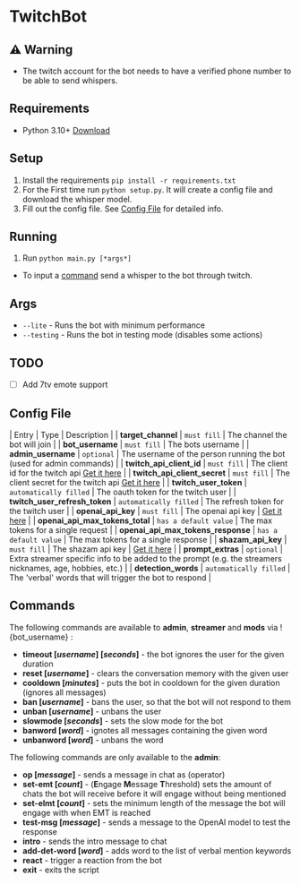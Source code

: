 # TwitchBot

## :warning: Warning
- The twitch account for the bot needs to have a verified phone number to be able to send whispers.

## Requirements
- Python 3.10+ [Download](https://www.python.org/downloads/)

## Setup
1. Install the requirements `pip install -r requirements.txt`
2. For the First time run `python setup.py`. It will create a config file and download the whisper model.
3. Fill out the config file. See [Config File](#config-file) for detailed info.

## Running
1. Run `python main.py [*args*]`
- To input a [command](#commands) send a whisper to the bot through twitch.

## Args
- `--lite` - Runs the bot with minimum performance
- `--testing` - Runs the bot in testing mode (disables some actions)

## TODO
- [ ] Add 7tv emote support

## Config File
| Entry | Type | Description |
| **target_channel** | `must fill` | The channel the bot will join |
| **bot_username** | `must fill` | The bots username |
| **admin_username** | `optional` | The username of the person running the bot (used for admin commands) |
| **twitch_api_client_id** | `must fill` | The client id for the twitch api [Get it here](https://dev.twitch.tv/console/apps) |
| **twitch_api_client_secret** | `must fill` | The client secret for the twitch api [Get it here](https://dev.twitch.tv/console/apps) |
| **twitch_user_token** | `automatically filled` | The oauth token for the twitch user |
| **twitch_user_refresh_token** | `automatically filled` | The refresh token for the twitch user |
| **openai_api_key** | `must fill` | The openai api key | [Get it here](https://platform.openai.com/account/api-keys) |
| **openai_api_max_tokens_total** | `has a default value` | The max tokens for a single request |
| **openai_api_max_tokens_response** | `has a default value` | The max tokens for a single response |
| **shazam_api_key** | `must fill` | The shazam api key | [Get it here](https://rapidapi.com/apidojo/api/shazam) |
| **prompt_extras** | `optional` | Extra streamer specific info to be added to the prompt (e.g. the streamers nicknames, age, hobbies, etc.) |
| **detection_words** | `automatically filled` | The 'verbal' words that will trigger the bot to respond |

## Commands 
The following commands are available to **admin**, **streamer** and **mods** via !{bot_username} :
+ **timeout [*username*] [*seconds*]** - the bot ignores the user for the given duration
+ **reset [*username*]** - clears the conversation memory with the given user
+ **cooldown [*minutes*]** - puts the bot in cooldown for the given duration (ignores all messages)
+ **ban [*username*]** - bans the user, so that the bot will not respond to them
+ **unban [*username*]** - unbans the user
+ **slowmode [*seconds*]** - sets the slow mode for the bot
+ **banword [*word*]** - ignotes all messages containing the given word
+ **unbanword [*word*]** - unbans the word

The following commands are only available to the **admin**:
+ **op [*message*]** - sends a message in chat as (operator)
+ **set-emt [*count*]** - (**E**ngage **M**essage **T**hreshold) sets the amount of chats the bot will receive before it will engage without being mentioned
+ **set-elmt [*count*]** - sets the minimum length of the message the bot will engage with when EMT is reached
+ **test-msg [*message*]** - sends a message to the OpenAI model to test the response
+ **intro** - sends the intro message to chat
+ **add-det-word [*word*]** - adds word to the list of verbal mention keywords
+ **react** - trigger a reaction from the bot
+ **exit** - exits the script
